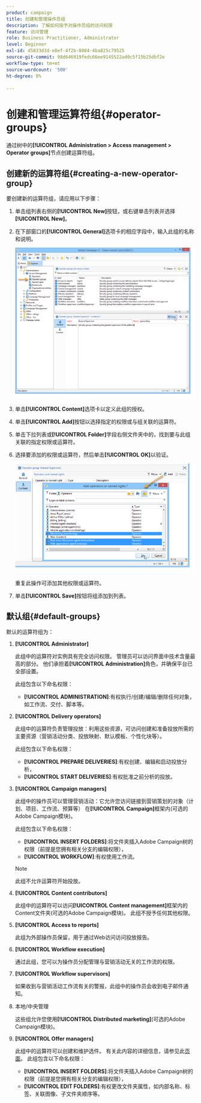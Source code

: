 ```yaml
---
product: campaign
title: 创建和管理操作员组
description: 了解如何授予对操作员组的访问权限
feature: 访问管理
role: Business Practitioner, Administrator
level: Beginner
exl-id: d5833d3d-e8ef-4f2b-8084-4ba825c79525
source-git-commit: 98d646919fedc66ee9145522ad0c5f15b25dbf2e
workflow-type: tm+mt
source-wordcount: '500'
ht-degree: 0%

---
```


# 创建和管理运算符组{#operator-groups}

通过树中的&#x200B;**[!UICONTROL Administration > Access management > Operator groups]**&#x200B;节点创建运算符组。

## 创建新的运算符组{#creating-a-new-operator-group}

要创建新的运算符组，请应用以下步骤：

1. 单击组列表右侧的&#x200B;**[!UICONTROL New]**&#x200B;按钮，或右键单击列表并选择&#x200B;**[!UICONTROL New]**。
1. 在下部窗口的&#x200B;**[!UICONTROL General]**&#x200B;选项卡的相应字段中，输入此组的名称和说明。

   ![](assets/s_ncs_user_create_operator_gp.png)

1. 单击&#x200B;**[!UICONTROL Content]**&#x200B;选项卡以定义此组的授权。
1. 单击&#x200B;**[!UICONTROL Add]**&#x200B;按钮以选择指定的权限或与组关联的运算符。
1. 单击下拉列表或&#x200B;**[!UICONTROL Folder]**&#x200B;字段右侧文件夹中的，找到要与此组关联的指定权限或运算符。
1. 选择要添加的权限或运算符，然后单击&#x200B;**[!UICONTROL OK]**&#x200B;以验证。

   ![](assets/s_ncs_user_create_operator_gp03.png)

   重复此操作可添加其他权限或运算符。

1. 单击&#x200B;**[!UICONTROL Save]**&#x200B;按钮将组添加到列表。

## 默认组{#default-groups}

默认的运算符组为：

1. **[!UICONTROL Administrator]**

   此组中的运算符对实例具有完全访问权限。 管理员可以访问界面中技术含量最高的部分。 他们承担着&#x200B;**[!UICONTROL Administration]**&#x200B;角色，并确保平台已全部设置。

   此组包含以下命名权限：

   * **[!UICONTROL ADMINISTRATION]**:有权执行/创建/编辑/删除任何对象，如工作流、交付、脚本等。

1. **[!UICONTROL Delivery operators]**

   此组中的运算符负责管理投放：利用这些资源，可访问创建和准备投放所需的主要资源（营销活动分类、投放映射、默认模板、个性化块等）。

   此组包含以下命名权限：

   * **[!UICONTROL PREPARE DELIVERIES]**:有权创建、编辑和启动投放分析，
   * **[!UICONTROL START DELIVERIES]**:有权批准之前分析的投放。

1. **[!UICONTROL Campaign managers]**

   此组中的操作员可以管理营销活动：它允许您访问链接到营销策划的对象（计划、项目、工作流、预算等） 在&#x200B;**[!UICONTROL Campaign]**&#x200B;框架内(可选的Adobe Campaign模块)。

   此组包含以下命名权限：

   * **[!UICONTROL INSERT FOLDERS]**:将文件夹插入Adobe Campaign树的权限（前提是您拥有相关分支的编辑权限），
   * **[!UICONTROL WORKFLOW]**:有权使用工作流。
   >[!NOTE]
   >
   >此组不允许运算符开始投放。

1. **[!UICONTROL Content contributors]**

   此组中的运算符可以访问&#x200B;**[!UICONTROL Content management]**&#x200B;框架内的Content文件夹(可选的Adobe Campaign模块)。 此组不授予任何其他权限。

1. **[!UICONTROL Access to reports]**

   此组为外部操作员保留，用于通过Web访问访问投放报告。

1. **[!UICONTROL Workflow execution]**

   通过此组，您可以为操作员分配管理与营销活动无关的工作流的权限。

1. **[!UICONTROL Workflow supervisors]**

   如果收到与营销活动工作流有关的警报，此组中的操作员会收到电子邮件通知。

1. 本地/中央管理

   这些组允许您使用&#x200B;**[!UICONTROL Distributed marketing]**(可选的Adobe Campaign模块)。

1. **[!UICONTROL Offer managers]**

   此组中的运算符可以创建和维护选件。 有关此内容的详细信息，请参见此[页面](../../interaction/using/operator-profiles.md)。
此组包含以下命名权限：

   * **[!UICONTROL INSERT FOLDERS]**:将文件夹插入Adobe Campaign树的权限（前提是您拥有相关分支的编辑权限），
   * **[!UICONTROL EDIT FOLDERS]**:有权更改文件夹属性，如内部名称、标签、关联图像、子文件夹顺序等。
